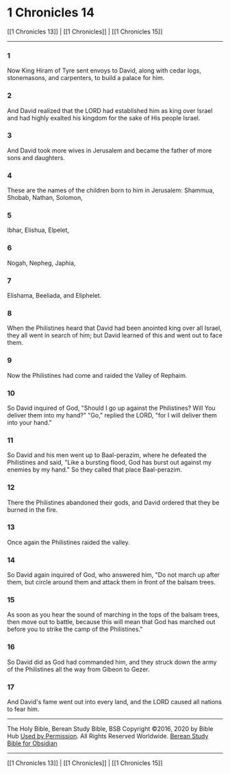 # 1 Chronicles 14

[[1 Chronicles 13]] | [[1 Chronicles]] | [[1 Chronicles 15]]

---

### 1
Now King Hiram of Tyre sent envoys to David, along with cedar logs, stonemasons, and carpenters, to build a palace for him.

### 2
And David realized that the LORD had established him as king over Israel and had highly exalted his kingdom for the sake of His people Israel.

### 3
And David took more wives in Jerusalem and became the father of more sons and daughters.

### 4
These are the names of the children born to him in Jerusalem: Shammua, Shobab, Nathan, Solomon,

### 5
Ibhar, Elishua, Elpelet,

### 6
Nogah, Nepheg, Japhia,

### 7
Elishama, Beeliada, and Eliphelet.

### 8
When the Philistines heard that David had been anointed king over all Israel, they all went in search of him; but David learned of this and went out to face them.

### 9
Now the Philistines had come and raided the Valley of Rephaim.

### 10
So David inquired of God, "Should I go up against the Philistines? Will You deliver them into my hand?" "Go," replied the LORD, "for I will deliver them into your hand."

### 11
So David and his men went up to Baal-perazim, where he defeated the Philistines and said, "Like a bursting flood, God has burst out against my enemies by my hand." So they called that place Baal-perazim.

### 12
There the Philistines abandoned their gods, and David ordered that they be burned in the fire.

### 13
Once again the Philistines raided the valley.

### 14
So David again inquired of God, who answered him, "Do not march up after them, but circle around them and attack them in front of the balsam trees.

### 15
As soon as you hear the sound of marching in the tops of the balsam trees, then move out to battle, because this will mean that God has marched out before you to strike the camp of the Philistines."

### 16
So David did as God had commanded him, and they struck down the army of the Philistines all the way from Gibeon to Gezer.

### 17
And David's fame went out into every land, and the LORD caused all nations to fear him.

---

The Holy Bible, Berean Study Bible, BSB
Copyright ©2016, 2020 by Bible Hub
[Used by Permission](https://berean.bible/terms.htm). All Rights Reserved Worldwide.
[Berean Study Bible for Obsidian](https://github.com/gapmiss/berean-study-bible-for-obsidian)

---

[[1 Chronicles 13]] | [[1 Chronicles]] | [[1 Chronicles 15]]

